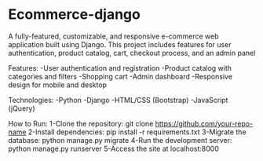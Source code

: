 # Ecommerce-django
A fully-featured, customizable, and responsive e-commerce web application built using Django. This project includes features for user authentication, product catalog, cart, checkout process, and an admin panel 

Features:
-User authentication and registration
-Product catalog with categories and filters
-Shopping cart
-Admin dashboard
-Responsive design for mobile and desktop

Technologies:
-Python
-Django
-HTML/CSS (Bootstrap)
-JavaScript (jQuery)

How to Run:
1-Clone the repository: git clone https://github.com/your-repo-name
2-Install dependencies: pip install -r requirements.txt
3-Migrate the database: python manage.py migrate
4-Run the development server: python manage.py runserver
5-Access the site at localhost:8000

